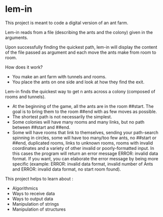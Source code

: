 # lem-in

This project is meant to code a digital version of an ant farm.

Lem-in reads from a file (describing the ants and the colony) given in the arguments.

Upon successfully finding the quickest path, lem-in will display the content of the file passed as argument and each move the ants make from room to room.

How does it work?

- You make an ant farm with tunnels and rooms.
- You place the ants on one side and look at how they find the exit.

Lem-in finds the quickest way to get n ants across a colony (composed of rooms and tunnels).


- At the beginning of the game, all the ants are in the room ##start. The goal is to bring them to the room ##end with as few moves as possible.
- The shortest path is not necessarily the simplest.
- Some colonies will have many rooms and many links, but no path between ##start and ##end.
- Some will have rooms that link to themselves, sending your path-search spinning in circles, some will have too many/too few ants, no ##start or ##end, duplicated rooms, links to unknown rooms, rooms with invalid coordinates and a variety of other invalid or poorly-formatted input. In this cases the program will return an error message ERROR: invalid data format. If you want, you can elaborate the error message by being more specific (example: ERROR: invalid data format, invalid number of Ants and ERROR: invalid data format, no start room found).

This project helps to learn about :

- Algorithmics
- Ways to receive data
- Ways to output data
- Manipulation of strings
- Manipulation of structures
